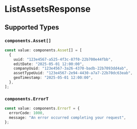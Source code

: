 # ListAssetsResponse


## Supported Types

### `components.Asset[]`

```typescript
const value: components.Asset[] = [
  {
    uuid: "123e4567-a525-4f3c-87f0-22b700e44fbb",
    editDate: "2025-05-01 12:00:00",
    companyUuid: "123e4567-3a26-4370-badb-22b7093dd4ab",
    assetTypeUuid: "123e4567-2e94-4430-a7a7-22b70dc63eab",
    geoTimestamp: "2025-05-01 12:00:00",
  },
];
```

### `components.ErrorT`

```typescript
const value: components.ErrorT = {
  errorCode: 1000,
  message: "An error occurred completing your request",
};
```

